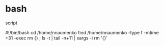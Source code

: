 # bash
script

#!/bin/bash
cd /home/nnaumenko
find /home/nnaumenko -type f -mtime +31 -exec rm {} \;
ls -t | tail -n+11 | xargs -i rm '{}'
